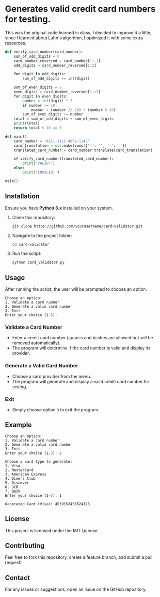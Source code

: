 # Generates valid credit card numbers for testing.
This was the original code learned in class, I decided to improve it a little, since I learned about Luhn's algorithm, I optimized it with some extra resources.
```py
def verify_card_number(card_number):
    sum_of_odd_digits = 0
    card_number_reversed = card_number[::-1]
    odd_digits = card_number_reversed[::2]

    for digit in odd_digits:
        sum_of_odd_digits += int(digit)

    sum_of_even_digits = 0
    even_digits = card_number_reversed[1::2]
    for digit in even_digits:
        number = int(digit) * 2
        if number >= 10:
            number = (number // 10) + (number % 10)
        sum_of_even_digits += number
    total = sum_of_odd_digits + sum_of_even_digits
    print(total)
    return total % 10 == 0

def main():
    card_number = '4111-1111-4555-1142'
    card_translation = str.maketrans({'-': '', ' ': ''})
    translated_card_number = card_number.translate(card_translation)

    if verify_card_number(translated_card_number):
        print('VALID!')
    else:
        print('INVALID!')

main()
```


## Installation

Ensure you have **Python 3.x** installed on your system.

1. Clone this repository:
   ```sh
   git clone https://github.com/yourusername/card-validator.git
   ```
2. Navigate to the project folder:
   ```sh
   cd card-validator
   ```
3. Run the script:
   ```sh
   python card_validator.py
   ```

## Usage

After running the script, the user will be prompted to choose an option:

```
Choose an option:
1. Validate a card number
2. Generate a valid card number
3. Exit
Enter your choice (1-3):
```

### Validate a Card Number

- Enter a credit card number (spaces and dashes are allowed but will be removed automatically).
- The program will determine if the card number is valid and display its provider.

### Generate a Valid Card Number

- Choose a card provider from the menu.
- The program will generate and display a valid credit card number for testing.

### Exit

- Simply choose option `3` to exit the program.

## Example

```
Choose an option:
1. Validate a card number
2. Generate a valid card number
3. Exit
Enter your choice (1-3): 2

Choose a card type to generate:
1. Visa
2. MasterCard
3. American Express
4. Diners Club
5. Discover
6. JCB
7. Back
Enter your choice (1-7): 1

Generated Card (Visa): 4539352456524328
```

## License

This project is licensed under the MIT License.

## Contributing

Feel free to fork this repository, create a feature branch, and submit a pull request!

## Contact

For any issues or suggestions, open an issue on the GitHub repository.


